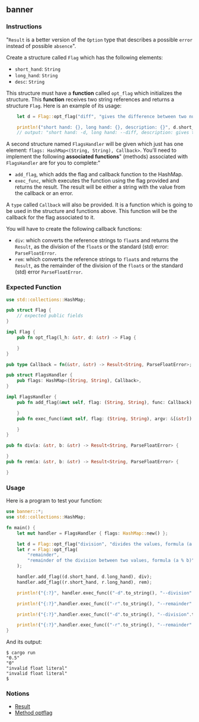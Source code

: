 ## banner

### Instructions

"`Result` is a better version of the `Option` type that describes a possible `error` instead of possible `absence`".

Create a structure called `Flag` which has the following elements:

- `short_hand`: `String`
- `long_hand`: `String`
- `desc`: `String`

This structure must have a **function** called `opt_flag` which initializes the structure.
This **function** receives two string references and returns a structure `Flag`. Here is an example of its usage:

```rust
    let d = Flag::opt_flag("diff", "gives the difference between two numbers");

    println!("short hand: {}, long hand: {}, description: {}", d.short_hand, d.long_hand, d.desc);
    // output: "short hand: -d, long hand: --diff, description: gives the difference between two numbers"
```

A second structure named `FlagsHandler` will be given which just has one element: `flags: HashMap<(String, String), Callback>`. You'll need to implement the following **associated functions**" (methods) associated with `FlagsHandler` are for you to complete:"

- `add_flag`, which adds the flag and callback function to the HashMap.
- `exec_func`, which executes the function using the flag provided and returns the result. The result will be either a string with the value from the callback or an error.

A `type` called `Callback` will also be provided. It is a function which is going to be used in the structure and functions above. This function will be the callback for the flag associated to it.

You will have to create the following callback functions:

- `div`: which converts the reference strings to `float`s and returns the `Result`, as the division of the `float`s or the standard (std) error: `ParseFloatError`.
- `rem`: which converts the reference strings to `float`s and returns the `Result`, as the remainder of the division of the `float`s or the standard (std) error `ParseFloatError`.

### Expected Function

```rust
use std::collections::HashMap;

pub struct Flag {
    // expected public fields
}

impl Flag {
    pub fn opt_flag(l_h: &str, d: &str) -> Flag {

    }
}

pub type Callback = fn(&str, &str) -> Result<String, ParseFloatError>;

pub struct FlagsHandler {
    pub flags: HashMap<(String, String), Callback>,
}

impl FlagsHandler {
    pub fn add_flag(&mut self, flag: (String, String), func: Callback) {

    }
    pub fn exec_func(&mut self, flag: (String, String), argv: &[&str]) -> String {

    }
}

pub fn div(a: &str, b: &str) -> Result<String, ParseFloatError> {

}
pub fn rem(a: &str, b: &str) -> Result<String, ParseFloatError> {

}

```

### Usage

Here is a program to test your function:

```rust
use banner::*;
use std::collections::HashMap;

fn main() {
    let mut handler = FlagsHandler { flags: HashMap::new() };

    let d = Flag::opt_flag("division", "divides the values, formula (a / b)");
    let r = Flag::opt_flag(
        "remainder",
        "remainder of the division between two values, formula (a % b)",
    );

    handler.add_flag((d.short_hand, d.long_hand), div);
    handler.add_flag((r.short_hand, r.long_hand), rem);

    println!("{:?}", handler.exec_func(("-d".to_string(), "--division".to_string()), &["1.0", "2.0"]));

    println!("{:?}",handler.exec_func(("-r".to_string(), "--remainder".to_string()), &["2.0", "2.0"]));

    println!("{:?}",handler.exec_func(("-d".to_string(), "--division".to_string()), &["a", "2.0"]));

    println!("{:?}",handler.exec_func(("-r".to_string(), "--remainder".to_string()), &["2.0", "fd"]));
}
```

And its output:

```console
$ cargo run
"0.5"
"0"
"invalid float literal"
"invalid float literal"
$
```

### Notions

- [Result](https://doc.rust-lang.org/rust-by-example/error/result.html)
- [Method optflag](https://docs.rs/getopts/0.2.18/getopts/struct.Options.html#method.optflag)
